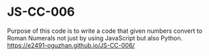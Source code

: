 # JS-CC-006
Purpose of this code is to write a code that given numbers convert to Roman Numerals not just by using JavaScript but also Python.
https://e2491-oguzhan.github.io/JS-CC-006/
